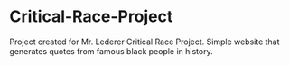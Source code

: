 # Critical-Race-Project
Project created for Mr. Lederer Critical Race Project.
Simple website that generates quotes from famous black people in history.

